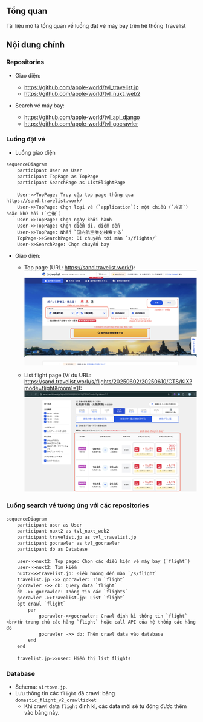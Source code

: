 ## Tổng quan
Tài liệu mô tả tổng quan về luồng đặt vé máy bay trên hệ thống Travelist

## Nội dung chính
### Repositories
- Giao diện:
  - https://github.com/apple-world/tvl_travelist.jp
  - https://github.com/apple-world/tvl_nuxt_web2

- Search vé máy bay:
  - https://github.com/apple-world/tvl_api_django
  - https://github.com/apple-world/tvl_gocrawler

### Luồng đặt vé
- Luồng giao diện
```mermaid
sequenceDiagram
    participant User as User
    participant TopPage as TopPage
    participant SearchPage as ListFlightPage

    User->>TopPage: Truy cập top page thông qua https://sand.travelist.work/
    User->>TopPage: Chọn loại vé (`application`): một chiều (`片道`) hoặc khứ hồi (`往復`)
    User->>TopPage: Chọn ngày khởi hành
    User->>TopPage: Chọn điểm đi, điểm đến
    User->>TopPage: Nhấn `国内航空券を検索する`
    TopPage->>SearchPage: Di chuyển tới màn `s/flights/`
    User->>SearchPage: Chọn chuyến bay
```

- Giao diện:
  - Top page (URL: https://sand.travelist.work/):
  ![Top page](./images/top_page_image.png)

  - List flight page (Ví dụ URL: https://sand.travelist.work/s/flights/20250602/20250610/CTS/KIX?mode=flight&room1=1):
  ![List flight page](./images/list_flight_image.png)

### Luồng search vé tương ứng với các repositories

```mermaid
sequenceDiagram
    participant user as User
    participant nuxt2 as tvl_nuxt_web2
    participant travelist.jp as tvl_travelist.jp
    participant gocrawler as tvl_gocrawler
    participant db as Database

    user->>nuxt2: Top page: Chọn các điều kiện vé máy bay (`flight`)
    user->>nuxt2: Tìm kiếm
    nuxt2->>travelist.jp: Điều hướng đến màn `/s/flight`
    travelist.jp ->> gocrawler: Tìm `flight`
    gocrawler ->> db: Query data `flight`
    db ->> gocrawler: Thông tin các `flights`
    gocrawler ->>travelist.jp: List `flight`
    opt crawl `flight`
        par
            gocrawler->>gocrawler: Crawl định kì thông tin `flight` <br>từ trang chủ các hãng `flight` hoặc call API của hệ thống các hãng đó
            gocrawler ->> db: Thêm crawl data vào database
        end
    end
    
    travelist.jp->>user: Hiển thị list flights
```

### Database
- Schema: `airtown.jp`.
- Lưu thông tin các `flight` đã crawl: bảng `domestic_flight_v2_crawlticket`
  - Khi crawl data `flight` định kì, các data mới sẽ tự động được thêm vào bảng này.